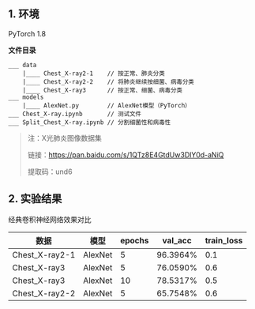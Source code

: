 ## 1. 环境

PyTorch 1.8

**文件目录**

```
___ data
	|____ Chest_X-ray2-1	// 按正常、肺炎分类
	|____ Chest_X-ray2-2	// 将肺炎继续按细菌、病毒分类
	|____ Chest_X-ray3		// 按正常、细菌、病毒分类
___ models
	|____ AlexNet.py		// AlexNet模型（PyTorch）
___ Chest_X-ray.ipynb		// 测试文件
___ Split_Chest_X-ray.ipynb	// 分割细菌性和病毒性
```

> 注：X光肺炎图像数据集
>
> 链接：https://pan.baidu.com/s/1QTz8E4GtdUw3DlY0d-aNiQ 
>
> 提取码：und6 



## 2. 实验结果

经典卷积神经网络效果对比

| 数据           | 模型    | epochs | val_acc  | train_loss |
| -------------- | ------- | ------ | -------- | ---------- |
| Chest_X-ray2-1 | AlexNet | 5      | 96.3964% | 0.1        |
| Chest_X-ray3   | AlexNet | 5      | 76.0590% | 0.6        |
| Chest_X-ray3   | AlexNet | 10     | 78.5317% | 0.5        |
| Chest_X-ray2-2 | AlexNet | 5      | 65.7548% | 0.6        |

